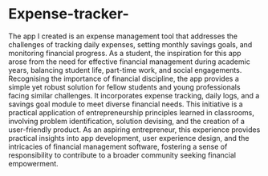 # Expense-tracker-
The app I created is an expense management tool that addresses the challenges of tracking daily expenses, setting monthly savings goals, and monitoring financial progress. As a student, the inspiration for this app arose from the need for effective financial management during academic years, balancing student life, part-time work, and social engagements. Recognising the importance of financial discipline, the app provides a simple yet robust solution for fellow students and young professionals facing similar challenges. 
It incorporates expense tracking, daily logs, and a savings goal module to meet diverse financial needs. This initiative is a practical application of entrepreneurship principles learned in classrooms, involving problem identification, solution devising, and the creation of a user-friendly product. As an aspiring entrepreneur, this experience provides practical insights into app development, user experience design, and the intricacies of financial management software, fostering a sense of responsibility to contribute to a broader community seeking financial empowerment.
